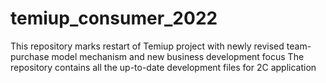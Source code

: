 # temiup_consumer_2022
This repository marks restart of Temiup project with newly revised team-purchase model mechanism and new business development focus 
The repository contains all the up-to-date development files for 2C application
